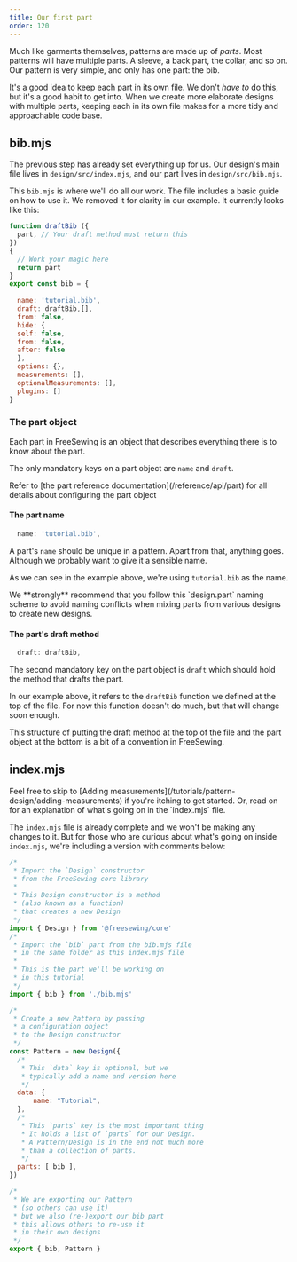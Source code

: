 ```yaml
---
title: Our first part
order: 120
---
```


Much like garments themselves, patterns are made up of _parts_.
Most patterns will have multiple parts. A sleeve, a back part, the collar, and
so on. Our pattern is very simple, and only has one part: the bib.

It's a good idea to keep each part in its own file. We don't *have to* do
this, but it's a good habit to get into. When we create more elaborate designs
with multiple parts, keeping each in its own file makes for a more tidy
and approachable code base.

## bib.mjs

The previous step has already set everything up for us. Our design's main file
lives in `design/src/index.mjs`, and our part lives in `design/src/bib.mjs`.

This `bib.mjs` is where we'll do all our work. The file includes a basic guide on how to use it. We removed it for clarity in our example. It currently looks like this:

```design/src/bib.mjs
function draftBib ({
  part, // Your draft method must return this
})
{
  // Work your magic here 
  return part
}
export const bib = {
 
  name: 'tutorial.bib',
  draft: draftBib,[],
  from: false,
  hide: {
  self: false,
  from: false,
  after: false
  },
  options: {},
  measurements: [],
  optionalMeasurements: [],
  plugins: []
}
```

### The part object

Each part in FreeSewing is an object that describes everything there is to know about the part.

The only mandatory keys on a part object are `name` and `draft`.

<Related>
Refer to [the part reference documentation](/reference/api/part) for 
all details about configuring the part object 
</Related>

#### The part name

```design/src/bib.mjs
  name: 'tutorial.bib',
```

A part's `name` should be unique in a pattern. Apart from that, anything goes.
Although we probably want to give it a sensible name.

As we can see in the example above, we're using `tutorial.bib` as the name.

<Tip>
We **strongly** recommend that you follow this `design.part` naming scheme to avoid
naming conflicts when mixing parts from various designs to create new designs.
</Tip>

#### The part's draft method

```design/src/bib.mjs
  draft: draftBib,
```

The second mandatory key on the part object is `draft` which should hold the method that drafts the part.

In our example above, it refers to the `draftBib` function we defined at the top of the file.
For now this function doesn't do much, but that will change soon enough.

<Note>
This structure of putting the draft method at the top of the file and
the part object at the bottom is a bit of a convention in FreeSewing.
</Note>

## index.mjs

<Tip>
Feel free to skip to [Adding
measurements](/tutorials/pattern-design/adding-measurements) if you're itching
to get started.  Or, read on for an explanation of what's going on in the
`index.mjs` file.
</Tip>

The `index.mjs` file is already complete and we won't be making any changes to
it.  But for those who are curious about what's going on inside `index.mjs`,
we're including a version with comments below:

```design/src/index.mjs
/*
 * Import the `Design` constructor
 * from the FreeSewing core library
 *
 * This Design constructor is a method
 * (also known as a function)
 * that creates a new Design
 */
import { Design } from '@freesewing/core'
/*
 * Import the `bib` part from the bib.mjs file
 * in the same folder as this index.mjs file
 *
 * This is the part we'll be working on
 * in this tutorial
 */
import { bib } from './bib.mjs'

/*
 * Create a new Pattern by passing
 * a configuration object
 * to the Design constructor
 */
const Pattern = new Design({
  /*
   * This `data` key is optional, but we
   * typically add a name and version here
   */
  data: {
      name: "Tutorial",
  },
  /*
   * This `parts` key is the most important thing
   * It holds a list of `parts` for our Design.
   * A Pattern/Design is in the end not much more
   * than a collection of parts.
   */
  parts: [ bib ],
})

/*
 * We are exporting our Pattern
 * (so others can use it)
 * but we also (re-)export our bib part
 * this allows others to re-use it
 * in their own designs
 */
export { bib, Pattern }
```
